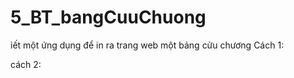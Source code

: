 # 5_BT_bangCuuChuong
iết một ứng dụng để in ra trang web một bảng cửu chương
Cách 1:
<!DOCTYPE html>
<html lang="en">
<head>
    <meta charset="UTF-8">
    <title>BCC</title>
</head>
<body>
    <script>
        document.write("<table border=1 width=30%>")
        for(i=1;i<=9;i++)
        {
            document.write("<tr>")
            for(n=2;n<=9;n++)
                document.write("<td>" +n + "x" + i +"="+ (n*i));
            document.write("</td>");
            document.write("</tr>")
        }
        document.write("</tr></table>")
    </script>
</body>
</html>

cách 2: 
<!DOCTYPE html>
<html lang="en">
<head>
    <meta charset="UTF-8">
    <title>BCC</title>
</head>
<body>
    <script>
        for(i=1;i<=9;i++)
        {
            document.write("<br>")
            for(n=2;n<=9;n++)
                document.write("<td>" +n + "x" + i +"="+ (n*i)+' . ');
                document.write("<br>");
        }
    </script>
</body>
</html>
